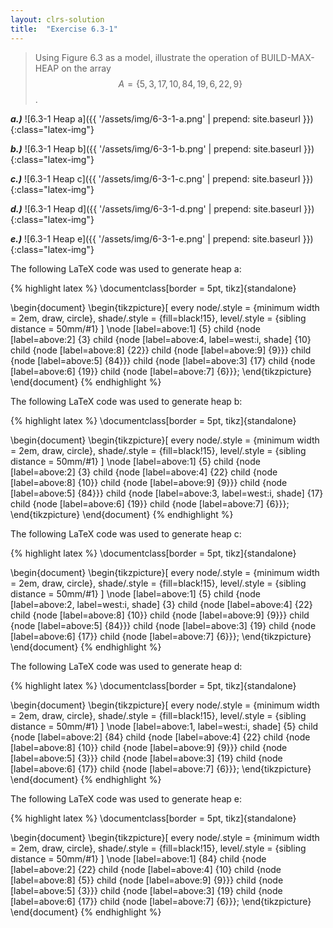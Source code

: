 ```yaml
---
layout: clrs-solution
title:  "Exercise 6.3-1"
---
```

>Using Figure 6.3 as a model, illustrate the operation of BUILD-MAX-HEAP on the array $$A = \{5, 3, 17, 10, 84, 19, 6, 22, 9 \}$$.

***a.)*** ![6.3-1 Heap a]({{ '/assets/img/6-3-1-a.png' | prepend: site.baseurl }}){:class="latex-img"}

***b.)*** ![6.3-1 Heap b]({{ '/assets/img/6-3-1-b.png' | prepend: site.baseurl }}){:class="latex-img"}

***c.)*** ![6.3-1 Heap c]({{ '/assets/img/6-3-1-c.png' | prepend: site.baseurl }}){:class="latex-img"}

***d.)*** ![6.3-1 Heap d]({{ '/assets/img/6-3-1-d.png' | prepend: site.baseurl }}){:class="latex-img"}

***e.)*** ![6.3-1 Heap e]({{ '/assets/img/6-3-1-e.png' | prepend: site.baseurl }}){:class="latex-img"}

The following LaTeX code was used to generate heap a:

{% highlight latex %}
\documentclass[border = 5pt, tikz]{standalone}

\begin{document}
\begin{tikzpicture}[
  every node/.style = {minimum width = 2em, draw, circle},
  shade/.style = {fill=black!15},
  level/.style = {sibling distance = 50mm/#1}
  ]
  \node [label=above:1] {5}
  child {node [label=above:2] {3}
        child {node [label=above:4, label=west:i, shade] {10}
              child {node [label=above:8] {22}}
              child {node [label=above:9] {9}}}
        child {node [label=above:5] {84}}}
  child {node [label=above:3] {17}
        child {node [label=above:6] {19}}
        child {node [label=above:7] {6}}};
\end{tikzpicture}
\end{document}
{% endhighlight %}

The following LaTeX code was used to generate heap b:

{% highlight latex %}
\documentclass[border = 5pt, tikz]{standalone}

\begin{document}
\begin{tikzpicture}[
  every node/.style = {minimum width = 2em, draw, circle},
  shade/.style = {fill=black!15},
  level/.style = {sibling distance = 50mm/#1}
  ]
  \node [label=above:1] {5}
  child {node [label=above:2] {3}
        child {node [label=above:4] {22}
              child {node [label=above:8] {10}}
              child {node [label=above:9] {9}}}
        child {node [label=above:5] {84}}}
  child {node [label=above:3, label=west:i, shade] {17}
        child {node [label=above:6] {19}}
        child {node [label=above:7] {6}}};
\end{tikzpicture}
\end{document}
{% endhighlight %}

The following LaTeX code was used to generate heap c:

{% highlight latex %}
\documentclass[border = 5pt, tikz]{standalone}

\begin{document}
\begin{tikzpicture}[
  every node/.style = {minimum width = 2em, draw, circle},
  shade/.style = {fill=black!15},
  level/.style = {sibling distance = 50mm/#1}
  ]
  \node [label=above:1] {5}
  child {node [label=above:2, label=west:i, shade] {3}
        child {node [label=above:4] {22}
              child {node [label=above:8] {10}}
              child {node [label=above:9] {9}}}
        child {node [label=above:5] {84}}}
  child {node [label=above:3] {19}
        child {node [label=above:6] {17}}
        child {node [label=above:7] {6}}};
\end{tikzpicture}
\end{document}
{% endhighlight %}

The following LaTeX code was used to generate heap d:

{% highlight latex %}
\documentclass[border = 5pt, tikz]{standalone}

\begin{document}
\begin{tikzpicture}[
  every node/.style = {minimum width = 2em, draw, circle},
  shade/.style = {fill=black!15},
  level/.style = {sibling distance = 50mm/#1}
  ]
  \node [label=above:1, label=west:i, shade] {5}
  child {node [label=above:2] {84}
        child {node [label=above:4] {22}
              child {node [label=above:8] {10}}
              child {node [label=above:9] {9}}}
        child {node [label=above:5] {3}}}
  child {node [label=above:3] {19}
        child {node [label=above:6] {17}}
        child {node [label=above:7] {6}}};
\end{tikzpicture}
\end{document}
{% endhighlight %}

The following LaTeX code was used to generate heap e:

{% highlight latex %}
\documentclass[border = 5pt, tikz]{standalone}

\begin{document}
\begin{tikzpicture}[
  every node/.style = {minimum width = 2em, draw, circle},
  shade/.style = {fill=black!15},
  level/.style = {sibling distance = 50mm/#1}
  ]
  \node [label=above:1] {84}
  child {node [label=above:2] {22}
        child {node [label=above:4] {10}
              child {node [label=above:8] {5}}
              child {node [label=above:9] {9}}}
        child {node [label=above:5] {3}}}
  child {node [label=above:3] {19}
        child {node [label=above:6] {17}}
        child {node [label=above:7] {6}}};
\end{tikzpicture}
\end{document}
{% endhighlight %}

